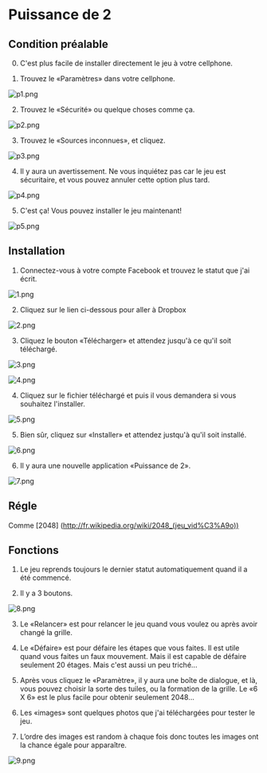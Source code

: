 Puissance de 2
=====================

Condition préalable
---------------------
 0. C'est plus facile de installer directement le jeu à votre cellphone.

 1. Trouvez le «Paramètres» dans votre cellphone.

 ![p1.png](https://github.com/phoenixxie/minigame/raw/master/instruction/p1.png)
 
 2. Trouvez le «Sécurité» ou quelque choses comme ça.

 ![p2.png](https://github.com/phoenixxie/minigame/raw/master/instruction/p2.png)
 
 3. Trouvez le «Sources inconnues», et cliquez.

 ![p3.png](https://github.com/phoenixxie/minigame/raw/master/instruction/p3.png)
 
 4. Il y aura un avertissement. Ne vous inquiétez pas car le jeu est sécuritaire, et vous pouvez annuler cette option plus tard.

 ![p4.png](https://github.com/phoenixxie/minigame/raw/master/instruction/p4.png)
 
 5. C'est ça! Vous pouvez installer le jeu maintenant!

 ![p5.png](https://github.com/phoenixxie/minigame/raw/master/instruction/p5.png)


Installation
---------------------
 1. Connectez-vous à votre compte Facebook et trouvez le statut que j'ai écrit.

 ![1.png](https://github.com/phoenixxie/minigame/raw/master/instruction/1.png)
 
 2. Cliquez sur le lien ci-dessous pour aller à Dropbox

 ![2.png](https://github.com/phoenixxie/minigame/raw/master/instruction/2.png)

 3. Cliquez le bouton «Télécharger» et attendez jusqu'à ce qu'il soit téléchargé.

 ![3.png](https://github.com/phoenixxie/minigame/raw/master/instruction/3.png)

 ![4.png](https://github.com/phoenixxie/minigame/raw/master/instruction/4.png)

 4. Cliquez sur le fichier téléchargé et puis il vous demandera si vous souhaitez l'installer.

 ![5.png](https://github.com/phoenixxie/minigame/raw/master/instruction/5.png)

 5. Bien sûr, cliquez sur «Installer» et attendez justqu'à qu'il soit installé.

 ![6.png](https://github.com/phoenixxie/minigame/raw/master/instruction/6.png) 

 6. Il y aura une nouvelle application «Puissance de 2».

 ![7.png](https://github.com/phoenixxie/minigame/raw/master/instruction/7.png)

Régle
-------------------------

Comme [2048] (http://fr.wikipedia.org/wiki/2048_(jeu_vid%C3%A9o))

Fonctions
----------------------
 1. Le jeu reprends toujours le dernier statut automatiquement quand il a été commencé.

 2. Il y a 3 boutons.

 ![8.png](https://github.com/phoenixxie/minigame/raw/master/instruction/8.png)

 3. Le «Relancer» est pour relancer le jeu quand vous voulez ou après avoir changé la grille.

 4. Le «Défaire» est pour défaire les étapes que vous faites. Il est utile quand vous faites un faux mouvement. Mais il est capable de défaire seulement 20 étages. Mais c'est aussi un peu triché...

 5. Après vous cliquez le «Paramètre», il y aura une boîte de dialogue, et là, vous pouvez choisir la sorte des tuiles, ou la formation de la grille. Le «6 X 6» est le plus facile pour obtenir seulement 2048...

 6. Les «images» sont quelques photos que j'ai téléchargées pour tester le jeu.

 7. L’ordre des images est random à chaque fois donc toutes les images ont la chance égale pour apparaître.


 ![9.png](https://github.com/phoenixxie/minigame/raw/master/instruction/9.png)


 

